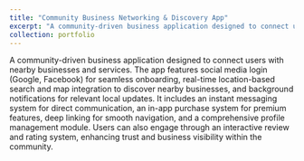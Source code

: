 ```yaml
---
title: "Community Business Networking & Discovery App"
excerpt: "A community-driven business application designed to connect users with nearby businesses and services. The app features social media login (Google, Facebook) for seamless onboarding, real-time location-based search and map integration to discover nearby businesses, and background notifications for relevant local updates. It includes an instant messaging system for direct communication, an in-app purchase system for premium features, deep linking for smooth navigation, and a comprehensive profile management module. Users can also engage through an interactive review and rating system, enhancing trust and business visibility within the community.<br />**Skills : Swift, OAuth, MapKit, WebSockets, StoreKit, Git, Deeplink, GCD, Architecture Design **"
collection: portfolio
---
```


A community-driven business application designed to connect users with nearby businesses and services. The app features social media login (Google, Facebook) for seamless onboarding, real-time location-based search and map integration to discover nearby businesses, and background notifications for relevant local updates. It includes an instant messaging system for direct communication, an in-app purchase system for premium features, deep linking for smooth navigation, and a comprehensive profile management module. Users can also engage through an interactive review and rating system, enhancing trust and business visibility within the community.
